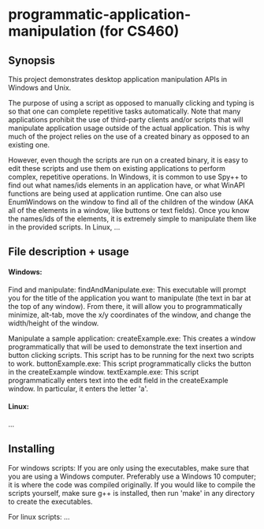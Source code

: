 # programmatic-application-manipulation (for CS460)
## Synopsis
This project demonstrates desktop application manipulation APIs in Windows and Unix.

The purpose of using a script as opposed to manually clicking and typing is so that one can complete repetitive tasks automatically. 
Note that many applications prohibit the use of third-party clients and/or scripts that will manipulate application usage outside of the actual application. This is why much of the project relies on the use of a created binary as opposed to an existing one.

However, even though the scripts are run on a created binary, it is easy to edit these scripts and use them on existing applications to perform complex, repetitive operations. 
In Windows, it is common to use Spy++ to find out what names/ids elements in an application have, or what WinAPI functions are being used at application runtime. One can also use EnumWindows on the window to find all of the children of the window (AKA all of the elements in a window, like buttons or text fields). Once you know the names/ids of the elements, it is extremely simple to manipulate them like in the provided scripts.
In Linux, ...

## File description + usage
#### Windows:
Find and manipulate:
findAndManipulate.exe: This executable will prompt you for the title of the application you want to manipulate (the text in bar at the top of any window). From there, it will allow you to programmatically minimize, alt-tab, move the x/y coordinates of the window, and change the width/height of the window.

Manipulate a sample application:
createExample.exe: This creates a window programmatically that will be used to demonstrate the text insertion and button clicking scripts. This script has to be running for the next two scripts to work.
buttonExample.exe: This script programmatically clicks the button in the createExample window.
textExample.exe: This script programmatically enters text into the edit field in the createExample window. In particular, it enters the letter 'a'.

#### Linux:
...

## Installing
For windows scripts: If you are only using the executables, make sure that you are using a Windows computer. Preferably use a Windows 10 computer; it is where the code was compiled originally.
If you would like to compile the scripts yourself, make sure g++ is installed, then run 'make' in any directory to create the executables.

For linux scripts: ...

